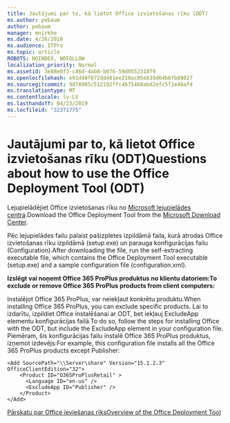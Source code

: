 ```yaml
---
title: Jautājumi par to, kā lietot Office izvietošanas rīku (ODT)
ms.author: pebaum
author: pebaum
manager: mnirkhe
ms.date: 4/26/2018
ms.audience: ITPro
ms.topic: article
ROBOTS: NOINDEX, NOFOLLOW
localization_priority: Normal
ms.assetid: 3e88e0f3-c86d-4ab8-b076-59d0552318f9
ms.openlocfilehash: e91d40f872dd401ee210ac05eb39d64b6fb88027
ms.sourcegitcommit: 9d78905c512192ffc4675468abd2efc5f2e4baf4
ms.translationtype: MT
ms.contentlocale: lv-LV
ms.lasthandoff: 04/23/2019
ms.locfileid: "32371775"
---
```

# <a name="questions-about-how-to-use-the-office-deployment-tool-odt"></a><span data-ttu-id="ab632-102">Jautājumi par to, kā lietot Office izvietošanas rīku (ODT)</span><span class="sxs-lookup"><span data-stu-id="ab632-102">Questions about how to use the Office Deployment Tool (ODT)</span></span>

<span data-ttu-id="ab632-103">Lejupielādējiet Office izvietošanas rīku no [Microsoft lejupielādes centra](http://go.microsoft.com/fwlink/p/?LinkID=626065).</span><span class="sxs-lookup"><span data-stu-id="ab632-103">Download the Office Deployment Tool from the [Microsoft Download Center](http://go.microsoft.com/fwlink/p/?LinkID=626065).</span></span>
  
<span data-ttu-id="ab632-104">Pēc lejupielādes failu palaist pašizpletes izpildāmā faila, kurā atrodas Office izvietošanas rīku izpildāmā (setup.exe) un parauga konfigurācijas failu (Configuration).</span><span class="sxs-lookup"><span data-stu-id="ab632-104">After downloading the file, run the self-extracting executable file, which contains the Office Deployment Tool executable (setup.exe) and a sample configuration file (configuration.xml).</span></span>
  
 <span data-ttu-id="ab632-105">**Izslēgt vai noņemt Office 365 ProPlus produktus no klientu datoriem:**</span><span class="sxs-lookup"><span data-stu-id="ab632-105">**To exclude or remove Office 365 ProPlus products from client computers:**</span></span>
  
<span data-ttu-id="ab632-106">Instalējot Office 365 ProPlus, var neiekļaut konkrētu produktu.</span><span class="sxs-lookup"><span data-stu-id="ab632-106">When installing Office 365 ProPlus, you can exclude specific products.</span></span> <span data-ttu-id="ab632-107">Lai to izdarītu, izpildiet Office instalēšanai ar ODT, bet iekļauj ExcludeApp elementu konfigurācijas failā.</span><span class="sxs-lookup"><span data-stu-id="ab632-107">To do so, follow the steps for installing Office with the ODT, but include the ExcludeApp element in your configuration file.</span></span> <span data-ttu-id="ab632-108">Piemēram, šis konfigurācijas failu instalē Office 365 ProPlus produktus, izņemot izdevējs:</span><span class="sxs-lookup"><span data-stu-id="ab632-108">For example, this configuration file installs all the Office 365 ProPlus products except Publisher:</span></span>
  
```
<Add SourcePath="\\Server\share" Version="15.1.2.3" OfficeClientEdition="32">
    <Product ID="O365ProPlusRetail" >
      <Language ID="en-us" />
      <ExcludeApp ID="Publisher" />
    </Product>
</Add>
```

[<span data-ttu-id="ab632-109">Pārskatu par Office ieviešanas rīks</span><span class="sxs-lookup"><span data-stu-id="ab632-109">Overview of the Office Deployment Tool</span></span>](https://docs.microsoft.com/deployoffice/overview-of-the-office-2016-deployment-tool)
  

